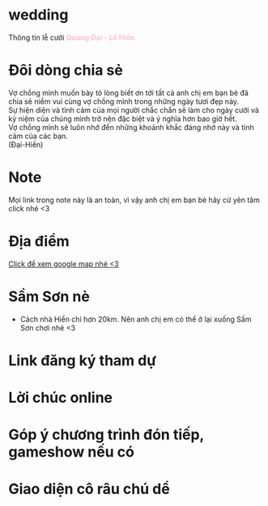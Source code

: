 # wedding
Thông tin lễ cưới <b style="color:pink">Quang Đại - Lê Hiền</b>
# Đôi dòng chia sẻ
Vợ chồng mình muốn bày tỏ lòng biết ơn tới tất cả anh chị em bạn bè đã chia sẻ niềm vui cùng vợ chồng mình trong những ngày tươi đẹp này. <br>Sự hiện diện và tình cảm của mọi người chắc chắn sẽ làm cho ngày cưới và kỷ niệm của chúng mình trở nên đặc biệt và ý nghĩa hơn bao giờ hết. <br>Vợ chồng mình sẽ luôn nhớ đến những khoảnh khắc đáng nhớ này và tình cảm của các bạn. <br> (Đại-Hiền)

# Note
Mọi link trong note này là an toàn, vì vậy anh chị em bạn bè hãy cứ yên tâm click nhé <3

# Địa điểm
<a href="https://www.google.com/maps/place/Nh%C3%A0+V%C4%83n+Ho%C3%A1+Ph%E1%BB%91+2/@19.8456644,105.7569527,17z/data=!3m1!4b1!4m6!3m5!1s0x3136f786f951813f:0x297f116166a0c535!8m2!3d19.8456644!4d105.7595276!16s%2Fg%2F11tnvt7q7y" target="_blank">Click để xem google map nhé <3 </a>

# Sầm  Sơn nè
  - Cách nhà Hiền chỉ hơn 20km. Nên anh chị em có thể ở lại xuống Sầm Sơn chơi nhé <3
# Link đăng ký tham dự

# Lời chúc online

# Góp ý chương trình đón tiếp, gameshow nếu có

# Giao diện cô râu chú dể
